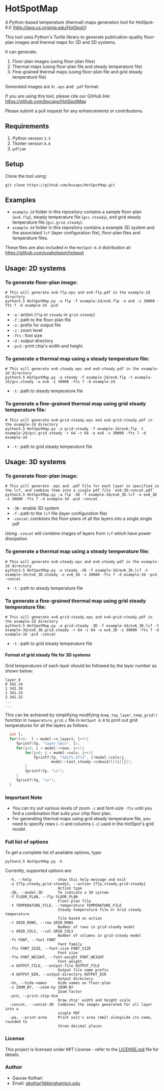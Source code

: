 # HotSpotMap
A Python-based temperature (thermal) maps generation tool for HotSpot-6.0 (http://lava.cs.virginia.edu/HotSpot/)

This tool uses Python's Turtle library to generate publication-quality floor-plan images and thermal maps for 2D and 3D systems.

It can generate:
1) Floor-plan images (using floor-plan files)
2) Thermal maps (using floor-plan file and steady temperature file)
3) Fine-grained thermal maps (using floor-plan file and grid steady temperature file)

Generated images are in `.eps` and `.pdf` format.

If you are using this tool, please cite our GitHub link: https://github.com/bucaps/HotSpotMap

Please submit a pull request for any enhancements or contributions.

## Requirements
1) Python version `3.5`
2) Tkinter version `8.6`
3) `pdfjam`

## Setup
Clone the tool using:
```
git clone https://github.com/bucaps/HotSpotMap.git
```

## Examples
- `example-2d` folder in this repository contains a sample floor-plan (`ev6.flp`), steady temperature file (`gcc.steady`), and grid steady temperature file (`gcc.grid.steady`). 
- `example-3d` folder in this repository contains a example 3D system and the associated `lcf` (layer configuration file), floor-plan files and temperature files.

These files are also included in the `HotSpot-6.0` distribution at: https://github.com/uvahotspot/hotspot

## Usage: 2D systems

### To generate floor-plan image:

```
# This will generate ev6-flp.eps and ev6-flp.pdf in the example-2d directory
python3.5 HotSpotMap.py -a flp -f example-2d/ev6.flp -o ev6 -z 30000 -fts 7 -d example-2d -pcd
```

- `-a` : action {`flp` or `steady` or `grid-steady`}
- `-f` : path to the floor-plan file
- `-o` : prefix for output file
- `-z` : zoom level 
- `-fts` : font size
- `-d` : output directory
- `-pcd` : print chip's width and height

### To generate a thermal map using a steady temperature file:

```
# This will generate ev6-steady.eps and ev6-steady.pdf in the example-2d directory
python3.5 HotSpotMap.py -a steady -f example-2d/ev6.flp -t example-2d/gcc.steady -o ev6 -z 30000 -fts 7 -d example-2d
```

- `-t` : path to steady temperature file

### To generate a fine-grained thermal map using grid steady temperature file:

```
# This will generate ev6-grid-steady.eps and ev6-grid-steady.pdf in the example-2d directory
python3.5 HotSpotMap.py -a grid-steady -f example-2d/ev6.flp -t example-2d/gcc.grid.steady -r 64 -c 64 -o ev6 -z 30000 -fts 7 -d example-2d
```

- `-t` : path to grid steady temperature file

## Usage: 3D systems

### To generate floor-plan image:

```
# This will generate .eps and .pdf file for each layer in specified in the lcf, and combine them into a single pdf file `ev6-3D-concat.pdf`
python3.5 HotSpotMap.py -a flp -3D -f example-3d/ev6_3D.lcf -o ev6_3D -z 30000 -fts 7 -d example-3d -pcd -concat
```

- `-3D` : enable 3D system
- `-f` : path to the `lcf` file (layer configuration file)
- `-concat`: combines the floor-plans of all the layers into a single single pdf 

Using `-concat` will combine images of layers from `lcf` which have power dissipation.

### To generate a thermal map using a steady temperature file:

```
# This will generate ev6-steady.eps and ev6-steady.pdf in the example-2d directory
python3.5 HotSpotMap.py -a steady -3D -f example-3d/ev6_3D.lcf -t example-3d/ev6_3D.steady -o ev6_3D -z 30000 -fts 7 -d example-3d -pcd -concat
```

- `-t` : path to steady temperature file

### To generate a fine-grained thermal map using grid steady temperature file:

```
# This will generate ev6-grid-steady.eps and ev6-grid-steady.pdf in the example-2d directory
python3.5 HotSpotMap.py -a grid-steady -3D -f example-3d/ev6_3D.lcf -t example-3d/ev6_3D.grid.steady -r 64 -c 64 -o ev6_3D -z 30000 -fts 7 -d example-3d -pcd -concat
```
- `-t` : path to grid steady temperature file

#### Format of grid steady file for 3D systems
Grid temperatures of each layer should be followed by the layer number as shown below:

```
layer_0
0 341.14
1 341.18
2 341.24
3 341.32
...
...
```

This can be achieved by simplifying modifying `dump_top_layer_temp_grid()` function in `temperature_grid.c` file in `HotSpot 6.0` to print out grid temperatures for 
all the layers as follows:

```c
  int l;
  for(l=0;  l < model->n_layers; l++){
     fprintf(fp, "layer_%d\n", l);
     for(i=0; i < model->rows; i++){
         for(j=0; j < model->cols; j++){
             fprintf(fp, "%d\t%.2f\n", i*model->cols+j,
                     model->last_steady->cuboid[l][i][j]);
         }
         fprintf(fp, "\n");
     }
     fprintf(fp, "\n");
  }
```

### Important Note
- You can try out various levels of zoom `-z` and font-size `-fts` until you find a combination that suits your chip floor plan.
- For generating thermal maps using grid steady temperature file, you need to specify rows (`-r`) and columns (`-c`) used in the HotSpot's grid model.

### Full list of options
To get a complete list of available options, type:
```
python3.5 HotSpotMap.py -h
```

Currently, supported options are:
```
  -h, --help            show this help message and exit
  -a {flp,steady,grid-steady}, --action {flp,steady,grid-steady}
                        Action type
  -3D, --model-3D       To indicate a 3D system
  -f FLOOR_PLAN, --flp FLOOR_PLAN
                        Floor-plan file
  -t TEMPERATURE_FILE, --temperature TEMPERATURE_FILE
                        Steady temperature file or Grid steady temperature
                        file based on action
  -r GRID_ROWS, --row GRID_ROWS
                        Number of rows in grid-steady model
  -c GRID_COLS, --col GRID_COLS
                        Number of columns in grid-steady model
  -ft FONT, --font FONT
                        Font family
  -fts FONT_SIZE, --font-size FONT_SIZE
                        Font size
  -ftw FONT_WEIGHT, --font-weight FONT_WEIGHT
                        Font weight
  -o OUTPUT_FILE, --output-file OUTPUT_FILE
                        Output file name prefix
  -d OUTPUT_DIR, --output-directory OUTPUT_DIR
                        Output directory
  -hn, --hide-names     Hide names on floor-plan
  -z ZOOM_BY, --zoom-by ZOOM_BY
                        Zoom factor
  -pcd, --print-chip-dim
                        Draw chip' width and height scale
  -concat, --concat-3D  Combines the images generated for all layer into a
                        single PDF
  -pa, --print-area     Print unit's area (mm2) alongside its name, rounded to
                        three decimal places
```

### License
This project is licensed under MIT License -  refer to the [LICENSE.md](LICENSE.md) file for details.

### Author
- Gaurav Kothari
- Email: gkothar1@binghamton.edu
